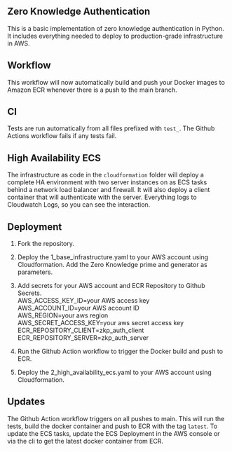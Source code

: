 ## Zero Knowledge Authentication

This is a basic implementation of zero knowledge authentication in Python. It includes everything needed to deploy to production-grade infrastructure in AWS.

## Workflow

This workflow will now automatically build and push your Docker images to Amazon ECR whenever there is a push to the main branch.

## CI

Tests are run automatically from all files prefixed with ```test_```. The Github Actions workflow fails if any tests fail.

## High Availability ECS

The infrastructure as code in the ```cloudformation``` folder will deploy a complete HA environment with two server instances on as ECS tasks behind a network load balancer and firewall. It will also deploy a client container that will authenticate with the server. Everything logs to Cloudwatch Logs, so you can see the interaction. 

## Deployment

1. Fork the repository.

2. Deploy the 1_base_infrastructure.yaml to your AWS account using Cloudformation. Add the Zero Knowledge prime and generator as parameters.

3. Add secrets for your AWS account and ECR Repository to Github Secrets.\
AWS_ACCESS_KEY_ID=your AWS access key\
AWS_ACCOUNT_ID=your AWS account ID\
AWS_REGION=your aws region\
AWS_SECRET_ACCESS_KEY=your aws secret access key\
ECR_REPOSITORY_CLIENT=zkp_auth_client\
ECR_REPOSITORY_SERVER=zkp_auth_server

4. Run the Github Action workflow to trigger the Docker build and push to ECR.

5. Deploy the 2_high_availability_ecs.yaml to your AWS account using Cloudformation.

## Updates

The Github Action workflow triggers on all pushes to main. This will run the tests, build the docker container and push to ECR with the tag ```latest```. To update the ECS tasks, update the ECS Deployment in the AWS console or via the cli to get the latest docker container from ECR.